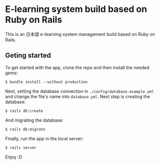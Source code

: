 # E-learning system build based on Ruby on Rails

This is an 日本語 e-learning system management build based on Ruby on Rails.

## Geting started
To get started with the app, clone the repo and then install the needed gems:
```
$ bundle install --without production
```
Next, setting the database connection in ```./config/database.example.yml``` and change the file's name into ```database.yml```. Next step is creating the database:
```
$ rails db:create
```
And migrating the database:
```
$ rails db:migrate
```
Finally, run the app in the local server:
```
$ rails server
```
Enjoy :D
